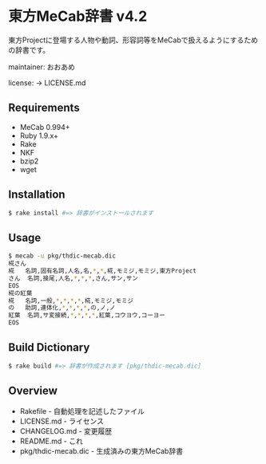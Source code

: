 # 東方MeCab辞書 v4.2

東方Projectに登場する人物や動詞、形容詞等をMeCabで扱えるようにするための辞書です。

maintainer: おおあめ

license: -> LICENSE.md

## Requirements
* MeCab 0.994+
* Ruby 1.9.x+
* Rake
* NKF
* bzip2
* wget

## Installation
```bash
$ rake install #=> 辞書がインストールされます
```

## Usage
```bash
$ mecab -u pkg/thdic-mecab.dic
椛さん
椛	名詞,固有名詞,人名,名,*,*,椛,モミジ,モミジ,東方Project
さん	名詞,接尾,人名,*,*,*,さん,サン,サン
EOS
椛の紅葉
椛	名詞,一般,*,*,*,*,椛,モミジ,モミジ
の	助詞,連体化,*,*,*,*,の,ノ,ノ
紅葉	名詞,サ変接続,*,*,*,*,紅葉,コウヨウ,コーヨー
EOS
```

## Build Dictionary
```bash
$ rake build #=> 辞書が作成されます [pkg/thdic-mecab.dic]
```

## Overview
* Rakefile - 自動処理を記述したファイル
* LICENSE.md - ライセンス
* CHANGELOG.md - 変更履歴
* README.md - これ
* pkg/thdic-mecab.dic - 生成済みの東方MeCab辞書